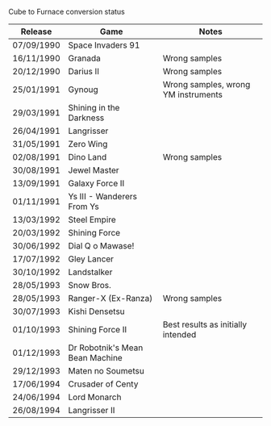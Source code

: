 

Cube to Furnace conversion status 

| Release    | Game                            | Notes                               |
| ---------- | ------------------------------- | ----------------------------------- |
| 07/09/1990 | Space Invaders 91               |                                     |
| 16/11/1990 | Granada                         | Wrong samples                       |
| 20/12/1990 | Darius II                       | Wrong samples                       |
| 25/01/1991 | Gynoug                          | Wrong samples, wrong YM instruments |
| 29/03/1991 | Shining in the Darkness         |                                     |
| 26/04/1991 | Langrisser                      |                                     |
| 31/05/1991 | Zero Wing                       |                                     |
| 02/08/1991 | Dino Land                       | Wrong samples                       |
| 30/08/1991 | Jewel Master                    |                                     |
| 13/09/1991 | Galaxy Force II                 |                                     |
| 01/11/1991 | Ys III - Wanderers From Ys      |                                     |
| 13/03/1992 | Steel Empire                    |                                     |
| 20/03/1992 | Shining Force                   |                                     |
| 30/06/1992 | Dial Q o Mawase!                |                                     |
| 17/07/1992 | Gley Lancer                     |                                     |
| 30/10/1992 | Landstalker                     |                                     |
| 28/05/1993 | Snow Bros.                      |                                     |
| 28/05/1993 | Ranger-X (Ex-Ranza)             | Wrong samples                       |
| 30/07/1993 | Kishi Densetsu                  |                                     |
| 01/10/1993 | Shining Force II                | Best results as initially intended  |
| 01/12/1993 | Dr Robotnik's Mean Bean Machine |                                     |
| 29/12/1993 | Maten no Soumetsu               |                                     |
| 17/06/1994 | Crusader of Centy               |                                     |
| 24/06/1994 | Lord Monarch                    |                                     |
| 26/08/1994 | Langrisser II                   |                                     |
